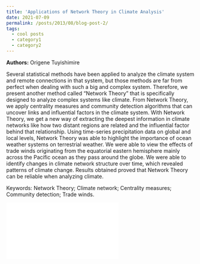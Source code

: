 ```yaml
---
title: 'Applications of Network Theory in Climate Analysis'
date: 2021-07-09
permalink: /posts/2013/08/blog-post-2/
tags:
  - cool posts
  - category1
  - category2
---
```


<p class="page__date"><strong>
  <i class="fa fa-fw fa-users" aria-hidden="true"></i> Authors:</strong>
  Origene Tuyishimire
</p>

Several statistical methods have been applied to analyze the climate system and remote connections in that system, 
but those methods are far from perfect when dealing with such a big and complex system. Therefore, we present another method called “Network Theory” 
that is specifically designed to analyze complex systems like climate. From Network Theory, we apply
centrality measures and community detection algorithms that can uncover links and influential
factors in the climate system. With Network Theory, we get a new way of extracting the deepest
information in climate networks like how two distant regions are related and the influential factor
behind that relationship. Using time-series precipitation data on global and local levels, Network
Theory was able to highlight the importance of ocean weather systems on terrestrial weather. We
were able to view the effects of trade winds originating from the equatorial eastern hemisphere
mainly across the Pacific ocean as they pass around the globe. We were able to identify changes in
climate network structure over time, which revealed patterns of climate change. Results obtained
proved that Network Theory can be reliable when analyzing climate.

Keywords: Network Theory; Climate network; Centrality measures; Community detection; Trade
winds.

![Read the paper Here](/files/Network_Theory_in_climate_science.pdf)
